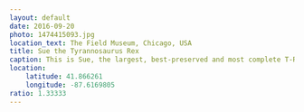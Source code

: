 ```yaml
---
layout: default
date: 2016-09-20
photo: 1474415093.jpg
location_text: The Field Museum, Chicago, USA
title: Sue the Tyrannosaurus Rex
caption: This is Sue, the largest, best-preserved and most complete T-Rex ever found. The actual gender of this dinosaur is unknown, but it has been given a female name as the archeologist who found her was a woman.
location:
    latitude: 41.866261
    longitude: -87.6169805
ratio: 1.33333
---
```


